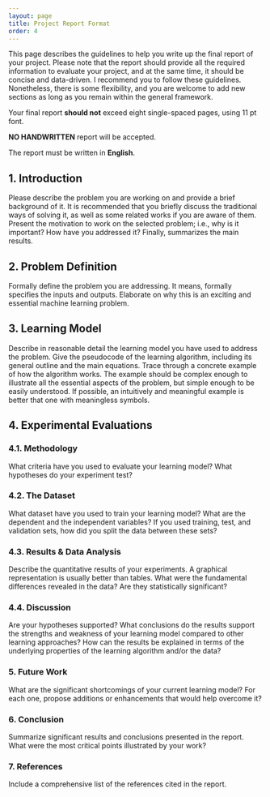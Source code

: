 ```yaml
---
layout: page
title: Project Report Format
order: 4
---
```


This page describes the guidelines to help you write up the final report of your project. Please note that the report should provide all the required information to evaluate your project, and at the same time, it should be concise and data-driven. I recommend you to follow these guidelines. Nonetheless, there is some flexibility, and you are welcome to add new sections as long as you remain within the general framework.

Your final report **should not** exceed eight single-spaced pages, using 11 pt font. 

**NO HANDWRITTEN** report will be accepted. 

The report must be written in **English**.

## 1. Introduction

Please describe the problem you are working on and provide a brief background of it. It is recommended that you briefly discuss the traditional ways of solving it, as well as some related works if you are aware of them. Present the motivation to work on the selected problem; i.e., why is it important? How have you addressed it? Finally, summarizes the main results.

## 2. Problem Definition

Formally define the problem you are addressing. It means, formally specifies the inputs and outputs. Elaborate on why this is an exciting and essential machine learning problem.

## 3. Learning Model

Describe in reasonable detail the learning model you have used to address the problem. Give the pseudocode of the learning algorithm, including its general outline and the main equations. Trace through a concrete example of how the algorithm works. The example should be complex enough to illustrate all the essential aspects of the problem, but simple enough to be easily understood. If possible, an intuitively and meaningful example is better that one with meaningless symbols.

## 4. Experimental Evaluations

### 4.1. Methodology

What criteria have you used to evaluate your learning model? What hypotheses do your experiment test? 

###  4.2. The Dataset

What dataset have you used to train your learning model? What are the dependent and the independent variables? If you used training, test, and validation sets, how did you split the data between these sets?

### 4.3. Results & Data Analysis

Describe the quantitative results of your experiments. A graphical representation is usually better than tables. What were the fundamental differences revealed in the data? Are they statistically significant?

### 4.4. Discussion

Are your hypotheses supported? What conclusions do the results support the strengths and weakness of your learning model compared to other learning approaches? How can the results be explained in terms of the underlying properties of the learning algorithm and/or the data?

### 5. Future Work

What are the significant shortcomings of your current learning model? For each one, propose additions or enhancements that would help overcome it? 

### 6. Conclusion

Summarize significant results and conclusions presented in the report. What were the most critical points illustrated by your work? 

### 7. References

Include a comprehensive list of the references cited in the report.
